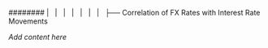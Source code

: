 ######## |   |   |   |   |   |   |   ├── Correlation of FX Rates with Interest Rate Movements

*Add content here*